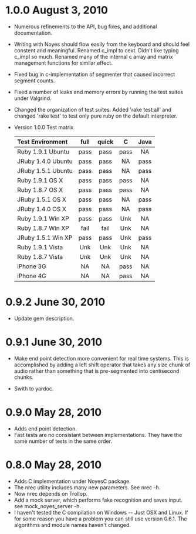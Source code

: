 # 1.0.0    August 3, 2010

* Numerous refinements to the API, bug fixes, and additional documentation.

* Writing with Noyes should flow easily from the keyboard and should feel
  constent and meaningful.  Renamed c_impl to cext.  Didn't like typing c_impl
  so much.  Renamed many of the internal c array and matrix management
  functions for similar effect.

* Fixed bug in c-implementation of segmenter that caused incorrect
  segment counts.

* Fixed a number of leaks and memory errors by running the test
  suites under Valgrind.

* Changed the organization of test suites.  Added 'rake test:all' and
  changed 'rake test' to test only pure ruby on the default interpreter.

* Version 1.0.0 Test matrix

    Test Environment   | full | quick | C    | Java |
    :------------------|:----:|:-----:|:----:|:----:|
    Ruby  1.9.1 Ubuntu | pass | pass  | pass | NA   |
    JRuby 1.4.0 Ubuntu | pass | pass  | NA   | pass |
    JRuby 1.5.1 Ubuntu | pass | pass  | NA   | pass |
    Ruby  1.9.1 OS X   | pass | pass  | pass | NA   |
    Ruby  1.8.7 OS X   | pass | pass  | pass | NA   |
    JRuby 1.5.1 OS X   | pass | pass  | NA   | pass |
    JRuby 1.4.0 OS X   | pass | pass  | NA   | pass |
    Ruby  1.9.1 Win XP | pass | pass  | Unk  | NA   |
    Ruby  1.8.7 Win XP | fail | fail  | Unk  | NA   |
    JRuby 1.5.1 Win XP | pass | pass  | Unk  | pass |
    Ruby  1.9.1 Vista  | Unk  | Unk   | Unk  | NA   |
    Ruby  1.8.7 Vista  | Unk  | Unk   | Unk  | NA   |
    iPhone 3G          | NA   | NA    | pass | NA   |
    iPhone 4G          | NA   | NA    | pass | NA   |


# 0.9.2     June 30, 2010

* Update gem description.

# 0.9.1     June 30, 2010

* Make end point detection more convenient for real time systems.  This is
  accomplished by adding a left shift operator that takes any size chunk of
  audio rather than something that is pre-segmented into centisecond chunks.

* Swith to yardoc.

# 0.9.0     May 28, 2010

* Adds end point detection.
* Fast tests are no consistant between implementations.  They
  have the same number of tests in the same order.

# 0.8.0     May 28, 2010 

* Adds C implementation under NoyesC package.
* The nrec utility includes many new parameters.  See nrec -h.
* Now nrec depends on Trollop.  
* Add a mock server, which performs fake recognition and saves input.
  see mock_noyes_server -h.
* I haven't tested the C compilation on Windows -- Just OSX and Linux.
  If for some reason you have a problem you can still use version 0.6.1.
  The algorithms and module names haven't changed.

